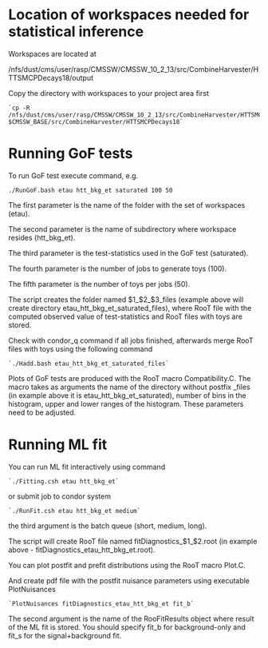 
# Location of workspaces needed for statistical inference

Workspaces are located at 

/nfs/dust/cms/user/rasp/CMSSW/CMSSW_10_2_13/src/CombineHarvester/HTTSMCPDecays18/output

Copy the directory with workspaces to your project area first

    `cp -R /nfs/dust/cms/user/rasp/CMSSW/CMSSW_10_2_13/src/CombineHarvester/HTTSMCPDecays18/output $CMSSW_BASE/src/CombineHarvester/HTTSMCPDecays18`
    
# Running GoF tests
    
To run GoF test execute command, e.g.

   `./RunGoF.bash etau htt_bkg_et saturated 100 50`

The first parameter is the name of the folder with the set of workspaces (etau). 

The second parameter is the name of subdirectory where workspace resides (htt_bkg_et). 

The third parameter is the test-statistics used in the GoF test (saturated).

The fourth parameter is the number of jobs to generate toys (100).

The fifth parameter is the number of toys per jobs (50).     

The script creates the folder named $1_$2_$3_files (example above will create directory etau_htt_bkg_et_saturated_files), where RooT file with the computed observed value of test-statistics and RooT files with toys are stored.

Check with condor_q command if all jobs finished, afterwards merge RooT files with toys using the following command

    `./Hadd.bash etau_htt_bkg_et_saturated_files`

Plots of GoF tests are produced with the RooT macro Compatibility.C. The macro takes as arguments the name of the directory without postfix _files (in example above it is etau_htt_bkg_et_saturated), number of bins in the histogram, upper and lower ranges of the histogram. These parameters need to be adjusted.

# Running ML fit 

You can run ML fit interactively using command

    `./Fitting.csh etau htt_bkg_et`

or submit job to condor system
   
    `./RunFit.csh etau htt_bkg_et medium`

the third argument is the batch queue (short, medium, long).

The script will create RooT file named fitDiagnostics_$1_$2.root (in example above - fitDiagnostics_etau_htt_bkg_et.root).

You can plot postfit and prefit distributions using the RooT macro Plot.C. 

And create pdf file with the postfit nuisance parameters using executable PlotNuisances

    `PlotNuisances fitDiagnostics_etau_htt_bkg_et fit_b`

The second argument is the name of the RooFitResults object where result of the ML fit is stored. You should specify fit_b for background-only and fit_s for the signal+background fit.
